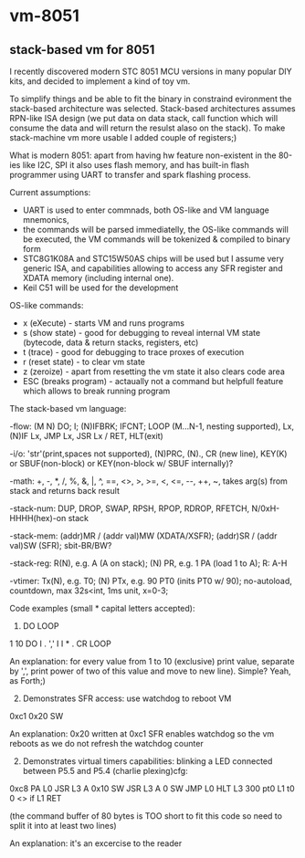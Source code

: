 # vm-8051
stack-based vm for 8051
---
I recently discovered modern STC 8051 MCU versions in many popular DIY kits, and decided to implement a kind of toy vm. 

To simplify things and be able to fit the binary in constraind evironment the stack-based architecture was selected.
Stack-based architectures assumes RPN-like ISA design (we put data on data stack, call function which will consume the data and will return the resulst alaso on the stack).
To make stack-machine vm more usable I added couple of registers;)

What is modern 8051: 
apart from having hw feature non-existent in the 80-ies like I2C, SPI it also uses flash memory, and has built-in flash programmer using UART to transfer and spark flashing process.

Current assumptions:
- UART is used to enter commnads, both OS-like and VM language mnemonics,
- the commands will be parsed immediatelly, the OS-like commands will be executed, the VM commands will be tokenized & compiled to binary form
- STC8G1K08A and STC15W50AS chips will be used but I assume very generic ISA, and capabilities allowing to access any SFR register and XDATA memory (including internal one).
- Keil C51 will be used for the development

OS-like commands:
- x (eXecute) - starts VM and runs programs
- s (show state) - good for debugging to reveal internal VM state (bytecode, data & return stacks, registers, etc)
- t (trace) - good for debugging to trace proxes of execution
- r (reset state) - to clear vm state
- z (zeroize) - apart from resetting the vm state it also clears code area
- ESC (breaks program) - actaually not a command but helpfull feature which allows to break running program

The stack-based vm language:

-flow: 				(M N) DO; I; (N)IFBRK; IFCNT; LOOP (M...N-1, nesting supported), Lx, (N)IF Lx, JMP Lx, JSR Lx / RET, HLT(exit)

-i/o: 				'str'(print,spaces not supported), (N)PRC, (N)., CR (new line), KEY(K) or SBUF(non-block) or KEY(non-block w/ SBUF internally)?

-math:				+, -, *, /, %, &, |, ^, ==, <>, >, >=, <, <=, --, ++, ~, takes arg(s) from stack and returns back result

-stack-num:		DUP, DROP, SWAP, RPSH, RPOP, RDROP, RFETCH, N/0xH-HHHH(hex)-on stack

-stack-mem:		(addr)MR / (addr val)MW (XDATA/XSFR); (addr)SR / (addr val)SW (SFR); sbit-BR/BW?

-stack-reg:		R(N), e.g. A (A on stack); (N) PR, e.g. 1 PA (load 1 to A); R: A-H

-vtimer: 			Tx(N), e.g. T0; (N) PTx, e.g. 90 PT0 (inits PT0 w/ 90); no-autoload, countdown, max 32s<int, 1ms unit, x=0-3;

Code examples (small * capital letters accepted):
1. DO LOOP
   
1 10 DO I . ',' I I * . CR LOOP

An explanation: for every value from 1 to 10 (exclusive) print value, separate by ',', print power of two of this value and move to new line).
Simple? Yeah, as Forth;)

2. Demonstrates SFR access: use watchdog to reboot VM
   
0xc1 0x20 SW

An explanation: 0x20 written at 0xc1 SFR enables watchdog so the vm reboots as we do not refresh the watchdog counter

2. Demonstrates virtual timers capabilities: blinking a LED connected between P5.5 and P5.4 (charlie plexing)cfg:

0xc8 PA L0 JSR L3 A 0x10 SW JSR L3 A 0 SW JMP L0 HLT 
L3 300 pt0 L1 t0 0 <> if L1 RET 

(the command buffer of 80 bytes is TOO short to fit this code so need to split it into at least two lines)

An explanation: it's an excercise to the reader
